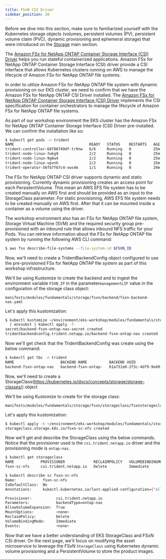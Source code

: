 ```yaml
---
title: FSxN CSI Driver
sidebar_position: 20
---
```


Before we dive into this section, make sure to familiarized yourself with the Kubernetes storage objects (volumes, persistent volumes (PV), persistent volume claim (PVC), dynamic provisioning and ephemeral storage) that were introduced on the [Storage](../index.md) main section.

The [Amazon FSx for NetApp ONTAP Container Storage Interface (CSI) Driver](https://github.com/NetApp/trident) helps you run stateful containerized applications. Amazon FSx for NetApp ONTAP Container Storage Interface (CSI) driver provide a CSI interface that allows Kubernetes clusters running on AWS to manage the lifecycle of Amazon FSx for NetApp ONTAP file systems.

In order to utilize Amazon FSx for NetApp ONTAP file system with dynamic provisioning on our EKS cluster, we need to confirm that we have the Amazon FSx for NetApp ONTAP CSI Driver installed. The [Amazon FSx for NetApp ONTAP Container Storage Interface (CSI) Driver](https://github.com/NetApp/trident) implements the CSI specification for container orchestrators to manage the lifecycle of Amazon FSx for NetApp ONTAP file systems.

As part of our workshop environment the EKS cluster has the Amazon FSx for NetApp ONTAP Container Storage Interface (CSI) Driver pre-installed. We can confirm the installation like so:

```bash
$ kubectl get pods -n trident
NAME                                  READY   STATUS    RESTARTS   AGE
trident-controller-68f86749df-tr9nw   6/6     Running   0          25m
trident-node-linux-7wkg9              2/2     Running   0          25m
trident-node-linux-9g6w4              2/2     Running   0          25m
trident-node-linux-vpvnh              2/2     Running   0          25m
trident-operator-56fb7f67c4-vws4m     1/1     Running   0          29m
```

The FSx for NetApp ONTAP CSI driver supports dynamic and static provisioning. Currently dynamic provisioning creates an access point for each PersistentVolume. This mean an AWS EFS file system has to be created manually on AWS first and should be provided as an input to the StorageClass parameter. For static provisioning, AWS EFS file system needs to be created manually on AWS first. After that it can be mounted inside a container as a volume using the driver.

The workshop environment also has an FSx for NetApp ONTAP file system, Storage Virtual Machine (SVM) and the required security group pre-provisioned with an inbound rule that allows inbound NFS traffic for your Pods. You can retrieve information about the FSx for NetApp ONTAP file system by running the following AWS CLI command:

```bash
$ aws fsx describe-file-systems --file-system-id $FSXN_ID
```

Now, we'll need to create a TridentBackendConfig object configured to use the pre-provisioned FSx for NetApp ONTAP file system as part of this workshop infrastructure.

We'll be using Kustomize to create the backend and to ingest the environment variable `FSXN_IP` in the parameter`managementLIF` value in the configuration of the storage class object:

```file
manifests/modules/fundamentals/storage/fsxn/backend/fsxn-backend-nas.yaml
```

Let's apply this kustomization:

```bash
$ kubectl kustomize ~/environment/eks-workshop/modules/fundamentals/storage/fsxn/backend \
  | envsubst | kubectl apply -f-
secret/backend-fsxn-ontap-nas-secret created
tridentbackendconfig.trident.netapp.io/backend-fsxn-ontap-nas created
```

Now we'll get check that the TridentBackendConfig was create using the below command:

```bash
$ kubectl get tbc -n trident
NAME                     BACKEND NAME          BACKEND UUID                           PHASE   STATUS
backend-fsxn-ontap-nas   backend-fsxn-ontap-   61a731e0-2f3c-4df9-9e49-5fc120e8247c   Bound   Success
```

Now, we'll need to create a StorageClass(https://kubernetes.io/docs/concepts/storage/storage-classes/) object

We'll be using Kustomize to create for the storage class:

```file
manifests/modules/fundamentals/storage/fsxn/storageclass/fsxnstorageclass.yaml
```

Let's apply this kustomization:

```bash
$ kubectl apply -k ~/environment/eks-workshop/modules/fundamentals/storage/fsxn/storageclass/
storageclass.storage.k8s.io/fsxn-sc-nfs created
```

Now we'll get and describe the StorageClass using the below commands. Notice that the provisioner used is the `csi.trident.netapp.io` driver and the provisioning mode is `ontap-nas`.

```bash
$ kubectl get storageclass
NAME            PROVISIONER             RECLAIMPOLICY   VOLUMEBINDINGMODE      ALLOWVOLUMEEXPANSION   AGE
fsxn-sc-nfs     csi.trident.netapp.io   Delete          Immediate              true                   44s

$ kubectl describe sc fsxn-sc-nfs
Name:            fsxn-sc-nfs
IsDefaultClass:  No
Annotations:     kubectl.kubernetes.io/last-applied-configuration={"allowVolumeExpansion":true,"apiVersion":"storage.k8s.io/v1","kind":"StorageClass","metadata":{"annotations":{},"name":"fsxn-sc-nfs"},"parameters":{"backendType":"ontap-nas"},"provisioner":"csi.trident.netapp.io"}

Provisioner:           csi.trident.netapp.io
Parameters:            backendType=ontap-nas
AllowVolumeExpansion:  True
MountOptions:          <none>
ReclaimPolicy:         Delete
VolumeBindingMode:     Immediate
Events:                <none>
```

Now that we have a better understanding of EKS StorageClass and FSxN CSI driver. On the next page, we'll focus on modifying the asset microservice to leverage the FSxN `StorageClass` using Kubernetes dynamic volume provisioning and a PersistentVolume to store the product images.
